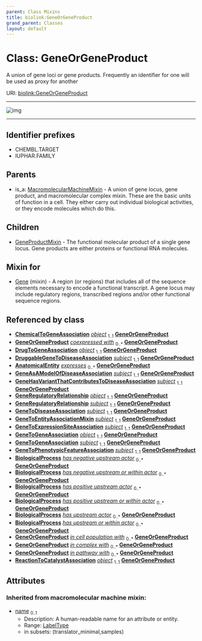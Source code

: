 ```yaml
---
parent: Class Mixins
title: biolink:GeneOrGeneProduct
grand_parent: Classes
layout: default
---
```


# Class: GeneOrGeneProduct


A union of gene loci or gene products. Frequently an identifier for one will be used as proxy for another

URI: [biolink:GeneOrGeneProduct](https://w3id.org/biolink/vocab/GeneOrGeneProduct)


---

![img](https://yuml.me/diagram/nofunky;dir:TB/class/[ReactionToCatalystAssociation],[MacromolecularMachineMixin],[GeneToPhenotypicFeatureAssociation],[GeneToGeneAssociation],[GeneToExpressionSiteAssociation],[GeneToEntityAssociationMixin],[GeneToDiseaseAssociation],[GeneRegulatoryRelationship],[GeneProductMixin],[ChemicalToGeneAssociation]++-%20object%201..1%3E[GeneOrGeneProduct%7Cname(i):symbol_type%20%3F],[DrugToGeneAssociation]++-%20object%201..1%3E[GeneOrGeneProduct],[DruggableGeneToDiseaseAssociation]++-%20subject%201..1%3E[GeneOrGeneProduct],[GeneAsAModelOfDiseaseAssociation]++-%20subject%201..1%3E[GeneOrGeneProduct],[GeneHasVariantThatContributesToDiseaseAssociation]++-%20subject%201..1%3E[GeneOrGeneProduct],[GeneRegulatoryRelationship]++-%20object%201..1%3E[GeneOrGeneProduct],[GeneRegulatoryRelationship]++-%20subject%201..1%3E[GeneOrGeneProduct],[GeneToDiseaseAssociation]++-%20subject%201..1%3E[GeneOrGeneProduct],[GeneToEntityAssociationMixin]++-%20subject%201..1%3E[GeneOrGeneProduct],[GeneToExpressionSiteAssociation]++-%20subject%201..1%3E[GeneOrGeneProduct],[GeneToGeneAssociation]++-%20object%201..1%3E[GeneOrGeneProduct],[GeneToGeneAssociation]++-%20subject%201..1%3E[GeneOrGeneProduct],[GeneToPhenotypicFeatureAssociation]++-%20subject%201..1%3E[GeneOrGeneProduct],[ReactionToCatalystAssociation]++-%20object%201..1%3E[GeneOrGeneProduct],[Gene]uses%20-.-%3E[GeneOrGeneProduct],[GeneOrGeneProduct]%5E-[GeneProductMixin],[MacromolecularMachineMixin]%5E-[GeneOrGeneProduct],[GeneHasVariantThatContributesToDiseaseAssociation],[GeneAsAModelOfDiseaseAssociation],[Gene],[DruggableGeneToDiseaseAssociation],[DrugToGeneAssociation],[ChemicalToGeneAssociation],[BiologicalProcess],[AnatomicalEntity])

---


## Identifier prefixes

 * CHEMBL.TARGET
 * IUPHAR.FAMILY

## Parents

 *  is_a: [MacromolecularMachineMixin](MacromolecularMachineMixin.md) - A union of gene locus, gene product, and macromolecular complex mixin. These are the basic units of function in a cell. They either carry out individual biological activities, or they encode molecules which do this.

## Children

 * [GeneProductMixin](GeneProductMixin.md) - The functional molecular product of a single gene locus. Gene products are either proteins or functional RNA molecules.

## Mixin for

 * [Gene](Gene.md) (mixin)  - A region (or regions) that includes all of the sequence elements necessary to encode a functional transcript. A gene locus may include regulatory regions, transcribed regions and/or other functional sequence regions.

## Referenced by class

 *  **[ChemicalToGeneAssociation](ChemicalToGeneAssociation.md)** *[object](object.md)*  <sub>1..1</sub>  **[GeneOrGeneProduct](GeneOrGeneProduct.md)**
 *  **[GeneOrGeneProduct](GeneOrGeneProduct.md)** *[coexpressed with](coexpressed_with.md)*  <sub>0..\*</sub>  **[GeneOrGeneProduct](GeneOrGeneProduct.md)**
 *  **[DrugToGeneAssociation](DrugToGeneAssociation.md)** *[object](object.md)*  <sub>1..1</sub>  **[GeneOrGeneProduct](GeneOrGeneProduct.md)**
 *  **[DruggableGeneToDiseaseAssociation](DruggableGeneToDiseaseAssociation.md)** *[subject](subject.md)*  <sub>1..1</sub>  **[GeneOrGeneProduct](GeneOrGeneProduct.md)**
 *  **[AnatomicalEntity](AnatomicalEntity.md)** *[expresses](expresses.md)*  <sub>0..\*</sub>  **[GeneOrGeneProduct](GeneOrGeneProduct.md)**
 *  **[GeneAsAModelOfDiseaseAssociation](GeneAsAModelOfDiseaseAssociation.md)** *[subject](subject.md)*  <sub>1..1</sub>  **[GeneOrGeneProduct](GeneOrGeneProduct.md)**
 *  **[GeneHasVariantThatContributesToDiseaseAssociation](GeneHasVariantThatContributesToDiseaseAssociation.md)** *[subject](subject.md)*  <sub>1..1</sub>  **[GeneOrGeneProduct](GeneOrGeneProduct.md)**
 *  **[GeneRegulatoryRelationship](GeneRegulatoryRelationship.md)** *[object](object.md)*  <sub>1..1</sub>  **[GeneOrGeneProduct](GeneOrGeneProduct.md)**
 *  **[GeneRegulatoryRelationship](GeneRegulatoryRelationship.md)** *[subject](subject.md)*  <sub>1..1</sub>  **[GeneOrGeneProduct](GeneOrGeneProduct.md)**
 *  **[GeneToDiseaseAssociation](GeneToDiseaseAssociation.md)** *[subject](subject.md)*  <sub>1..1</sub>  **[GeneOrGeneProduct](GeneOrGeneProduct.md)**
 *  **[GeneToEntityAssociationMixin](GeneToEntityAssociationMixin.md)** *[subject](subject.md)*  <sub>1..1</sub>  **[GeneOrGeneProduct](GeneOrGeneProduct.md)**
 *  **[GeneToExpressionSiteAssociation](GeneToExpressionSiteAssociation.md)** *[subject](subject.md)*  <sub>1..1</sub>  **[GeneOrGeneProduct](GeneOrGeneProduct.md)**
 *  **[GeneToGeneAssociation](GeneToGeneAssociation.md)** *[object](object.md)*  <sub>1..1</sub>  **[GeneOrGeneProduct](GeneOrGeneProduct.md)**
 *  **[GeneToGeneAssociation](GeneToGeneAssociation.md)** *[subject](subject.md)*  <sub>1..1</sub>  **[GeneOrGeneProduct](GeneOrGeneProduct.md)**
 *  **[GeneToPhenotypicFeatureAssociation](GeneToPhenotypicFeatureAssociation.md)** *[subject](subject.md)*  <sub>1..1</sub>  **[GeneOrGeneProduct](GeneOrGeneProduct.md)**
 *  **[BiologicalProcess](BiologicalProcess.md)** *[has negative upstream actor](has_negative_upstream_actor.md)*  <sub>0..\*</sub>  **[GeneOrGeneProduct](GeneOrGeneProduct.md)**
 *  **[BiologicalProcess](BiologicalProcess.md)** *[has negative upstream or within actor](has_negative_upstream_or_within_actor.md)*  <sub>0..\*</sub>  **[GeneOrGeneProduct](GeneOrGeneProduct.md)**
 *  **[BiologicalProcess](BiologicalProcess.md)** *[has positive upstream actor](has_positive_upstream_actor.md)*  <sub>0..\*</sub>  **[GeneOrGeneProduct](GeneOrGeneProduct.md)**
 *  **[BiologicalProcess](BiologicalProcess.md)** *[has positive upstream or within actor](has_positive_upstream_or_within_actor.md)*  <sub>0..\*</sub>  **[GeneOrGeneProduct](GeneOrGeneProduct.md)**
 *  **[BiologicalProcess](BiologicalProcess.md)** *[has upstream actor](has_upstream_actor.md)*  <sub>0..\*</sub>  **[GeneOrGeneProduct](GeneOrGeneProduct.md)**
 *  **[BiologicalProcess](BiologicalProcess.md)** *[has upstream or within actor](has_upstream_or_within_actor.md)*  <sub>0..\*</sub>  **[GeneOrGeneProduct](GeneOrGeneProduct.md)**
 *  **[GeneOrGeneProduct](GeneOrGeneProduct.md)** *[in cell population with](in_cell_population_with.md)*  <sub>0..\*</sub>  **[GeneOrGeneProduct](GeneOrGeneProduct.md)**
 *  **[GeneOrGeneProduct](GeneOrGeneProduct.md)** *[in complex with](in_complex_with.md)*  <sub>0..\*</sub>  **[GeneOrGeneProduct](GeneOrGeneProduct.md)**
 *  **[GeneOrGeneProduct](GeneOrGeneProduct.md)** *[in pathway with](in_pathway_with.md)*  <sub>0..\*</sub>  **[GeneOrGeneProduct](GeneOrGeneProduct.md)**
 *  **[ReactionToCatalystAssociation](ReactionToCatalystAssociation.md)** *[object](object.md)*  <sub>1..1</sub>  **[GeneOrGeneProduct](GeneOrGeneProduct.md)**

## Attributes


### Inherited from macromolecular machine mixin:

 * [name](name.md)  <sub>0..1</sub>
     * Description: A human-readable name for an attribute or entity.
     * Range: [LabelType](types/LabelType.md)
     * in subsets: (translator_minimal,samples)
